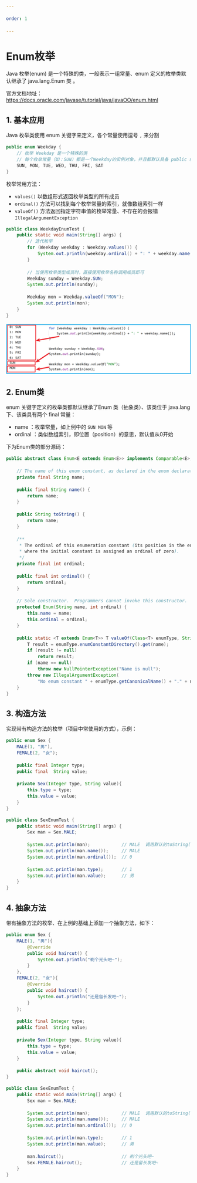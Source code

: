 ```yaml
---

order: 1

---
```


# Enum枚举

Java 枚举(enum) 是一个特殊的类，一般表示一组常量、enum 定义的枚举类默认继承了 java.lang.Enum 类 。

官方文档地址：https://docs.oracle.com/javase/tutorial/java/javaOO/enum.html

## 1. 基本应用

Java 枚举类使用 enum 关键字来定义，各个常量使用逗号 ` , ` 来分割

```java
public enum Weekday {
    // 枚举 Weekday 是一个特殊的类
    // 每个枚举常量（如：SUN）都是一个Weekday的实例对象，并且都默认具备 public static final 修饰符
    SUN, MON, TUE, WED, THU, FRI, SAT
}
```

枚举常用方法：

- `values()` 以数组形式返回枚举类型的所有成员 
- `ordinal()` 方法可以找到每个枚举常量的索引，就像数组索引一样 
- `valueOf()`  方法返回指定字符串值的枚举常量、不存在的会报错 `IllegalArgumentException`  

```java
public class WeekdayEnumTest {
    public static void main(String[] args) {
        // 迭代枚举
        for (Weekday weekday : Weekday.values()) {
            System.out.println(weekday.ordinal() + ": " + weekday.name());
        }

        // 当使用枚举类型成员时，直接使用枚举名称调用成员即可
        Weekday sunday = Weekday.SUN;
        System.out.println(sunday);

        Weekday mon = Weekday.valueOf("MON");
        System.out.println(mon);
    }
}
```

![image-20211105224800254](../vx_images/image-20211105224800254.png)

## 2. Enum类

enum 关键字定义的枚举类都默认继承了Enum 类（抽象类）、该类位于 java.lang下、该类具有两个 final 常量：

- name ：枚举常量，如上例中的 ` SUN MON ` 等
- ordinal ：类似数组索引，即位置（position）的意思，默认值从0开始

下为Enum类的部分源码：

```java
public abstract class Enum<E extends Enum<E>> implements Comparable<E>, Serializable {

    // The name of this enum constant, as declared in the enum declaration.
    private final String name;

    public final String name() {
        return name;
    }

    public String toString() {
        return name;
    }

    /**
     * The ordinal of this enumeration constant (its position in the enum declaration, 
     * where the initial constant is assigned an ordinal of zero).
     */
    private final int ordinal;

    public final int ordinal() {
        return ordinal;
    }

    // Sole constructor.  Programmers cannot invoke this constructor.
    protected Enum(String name, int ordinal) {
        this.name = name;
        this.ordinal = ordinal;
    }

    public static <T extends Enum<T>> T valueOf(Class<T> enumType, String name) {
        T result = enumType.enumConstantDirectory().get(name);
        if (result != null)
            return result;
        if (name == null)
            throw new NullPointerException("Name is null");
        throw new IllegalArgumentException(
            "No enum constant " + enumType.getCanonicalName() + "." + name);
    }
}
```

## 3. 构造方法

实现带有构造方法的枚举（项目中常使用的方式），示例：

```java
public enum Sex {
    MALE(1, "男"),
    FEMALE(2, "女");

    public final Integer type;
    public final  String value;

    private Sex(Integer type, String value){
        this.type = type;
        this.value = value;
    }
}
```

```java
public class SexEnumTest {
    public static void main(String[] args) {
        Sex man = Sex.MALE;

        System.out.println(man);            // MALE  调用默认的toString()
        System.out.println(man.name());     // MALE
        System.out.println(man.ordinal());  // 0

        System.out.println(man.type);       // 1
        System.out.println(man.value);      // 男
    }
}
```

## 4. 抽象方法

带有抽象方法的枚举、在上例的基础上添加一个抽象方法，如下：

```java
public enum Sex {
    MALE(1, "男"){
        @Override
        public void haircut() {
            System.out.println("剃个光头吧~");
        }
    },
    FEMALE(2, "女"){
        @Override
        public void haircut() {
            System.out.println("还是留长发吧~");
        }
    };

    public final Integer type;
    public final  String value;

    private Sex(Integer type, String value){
        this.type = type;
        this.value = value;
    }

    public abstract void haircut();
}
```

```java
public class SexEnumTest {
    public static void main(String[] args) {
        Sex man = Sex.MALE;

        System.out.println(man);            // MALE  调用默认的toString()
        System.out.println(man.name());     // MALE
        System.out.println(man.ordinal());  // 0

        System.out.println(man.type);       // 1
        System.out.println(man.value);      // 男

        man.haircut();                      // 剃个光头吧~
        Sex.FEMALE.haircut();               // 还是留长发吧~
    }
}
```
